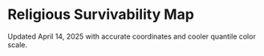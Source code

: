 # Religious Survivability Map

Updated April 14, 2025 with accurate coordinates and cooler quantile color scale.